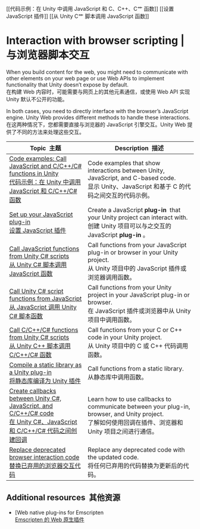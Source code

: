 [[代码示例：在 Unity 中调用 JavaScript 和 C、C++、C艹 函数]]
[[设置 JavaScript 插件]]
[[从 Unity C艹 脚本调用 JavaScript 函数]]

# Interaction with browser scripting | 与浏览器脚本交互
When you build content for the web, you might need to communicate with other elements on your web page or use Web APIs to implement functionality that Unity doesn’t expose by default.  
在构建 Web 内容时，可能需要与网页上的其他元素通信，或使用 Web API 实现 Unity 默认不公开的功能。

In both cases, you need to directly interface with the browser’s JavaScript engine. Unity Web provides different methods to handle these interactions.  
在这两种情况下，您都需要直接与浏览器的 JavaScript 引擎交互。Unity Web 提供了不同的方法来处理这些交互。

| Topic  主题                                                                                                                                                                                                    | Description  描述                                                                                                                                                                                                                                                                 |
| ------------------------------------------------------------------------------------------------------------------------------------------------------------------------------------------------------------ | ------------------------------------------------------------------------------------------------------------------------------------------------------------------------------------------------------------------------------------------------------------------------------- |
| [Code examples: Call JavaScript and C/C++/C# functions in Unity  <br>代码示例：在 Unity 中调用 JavaScript 和 C/C++/C# 函数](https://docs.unity3d.com/2023.2/Documentation/Manual/web-interacting-code-example.html)      | Code examples that show interactions between Unity, JavaScript, and C-based code.  <br>显示 Unity、JavaScript 和基于 C 的代码之间交互的代码示例。                                                                                                                                                  |
| [Set up your JavaScript plug-in  <br>设置 JavaScript 插件](https://docs.unity3d.com/2023.2/Documentation/Manual/web-interacting-browser-js.html)                                                                 | Create a JavaScript **plug-in**[](https://docs.unity3d.com/2023.2/Documentation/Manual/Plugins.html) [](https://docs.unity3d.com/2023.2/Documentation/Manual/Glossary.html#Plug-in) that your Unity project can interact with.  <br>创建 Unity 项目可以与之交互的 JavaScript **plug-in** 。 |
| [Call JavaScript functions from Unity C# scripts  <br>从 Unity C# 脚本调用 JavaScript 函数](https://docs.unity3d.com/2023.2/Documentation/Manual/web-interacting-browser-js-to-unity.html)                          | Call functions from your JavaScript plug-in or browser in your Unity project.  <br>从 Unity 项目中的 JavaScript 插件或浏览器调用函数。                                                                                                                                                          |
| [Call Unity C# script functions from JavaScript  <br>从 JavaScript 调用 Unity C# 脚本函数](https://docs.unity3d.com/2023.2/Documentation/Manual/web-interacting-browser-unity-to-js.html)                           | Call functions from your Unity project in your JavaScript plug-in or browser.  <br>在 JavaScript 插件或浏览器中从 Unity 项目中调用函数。                                                                                                                                                         |
| [Call C/C++/C# functions from Unity C# scripts  <br>从 Unity C++ 脚本调用 C/C++/C# 函数](https://docs.unity3d.com/2023.2/Documentation/Manual/web-interacting-browsers-c-to-unity.html)                             | Call functions from your C or C++ code in your Unity project.  <br>从 Unity 项目中的 C 或 C++ 代码调用函数。                                                                                                                                                                                 |
| [Compile a static library as a Unity plug-in  <br>将静态库编译为 Unity 插件](https://docs.unity3d.com/2023.2/Documentation/Manual/web-interacting-browsers-library.html)                                              | Call functions from a static library.  <br>从静态库中调用函数。                                                                                                                                                                                                                           |
| [Create callbacks between Unity C#, JavaScript, and C/C++/C# code  <br>在 Unity C#、JavaScript 和 C/C++/C# 代码之间创建回调](https://docs.unity3d.com/2023.2/Documentation/Manual/web-interacting-browser-example.html) | Learn how to use callbacks to communicate between your plug-in, browser, and Unity project.  <br>了解如何使用回调在插件、浏览器和 Unity 项目之间进行通信。                                                                                                                                               |
| [Replace deprecated browser interaction code  <br>替换已弃用的浏览器交互代码](https://docs.unity3d.com/2023.2/Documentation/Manual/web-interacting-browser-deprecated.html)                                               | Replace any deprecated code with the updated code.  <br>将任何已弃用的代码替换为更新后的代码。                                                                                                                                                                                                     |

## Additional resources  其他资源
- [Web native plug-ins for Emscripten  
    [Emscripten 的 Web 原生插件](https://docs.unity3d.com/2023.2/Documentation/Manual/webgl-native-plugins-with-emscripten.html)